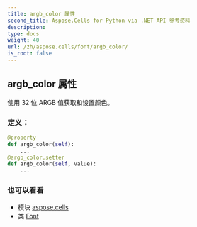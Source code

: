 ```yaml
---
title: argb_color 属性
second_title: Aspose.Cells for Python via .NET API 参考资料
description:
type: docs
weight: 40
url: /zh/aspose.cells/font/argb_color/
is_root: false
---
```

## argb_color 属性

使用 32 位 ARGB 值获取和设置颜色。
### 定义：
```python
@property
def argb_color(self):
    ...
@argb_color.setter
def argb_color(self, value):
    ...
```

### 也可以看看
* 模块 [aspose.cells](../../)
* 类 [Font](/cells/python-net/zh/aspose.cells/font)
